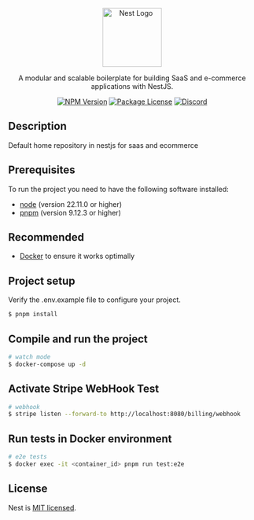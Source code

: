 <p align="center">
  <a href="http://nestjs.com/" target="blank"><img src="https://nestjs.com/img/logo-small.svg" width="120" alt="Nest Logo" /></a>
</p>

[circleci-image]: https://img.shields.io/circleci/build/github/nestjs/nest/master?token=abc123def456
[circleci-url]: https://circleci.com/gh/nestjs/nest

  <p align="center">A modular and scalable boilerplate for building SaaS and e-commerce applications with NestJS.</p>
    <p align="center">
<a href="https://www.npmjs.com/~nestjscore" target="_blank"><img src="https://img.shields.io/npm/v/@nestjs/core.svg" alt="NPM Version" /></a>
<a href="https://www.npmjs.com/~nestjscore" target="_blank"><img src="https://img.shields.io/npm/l/@nestjs/core.svg" alt="Package License" /></a>
<a href="https://discord.gg/G7Qnnhy" target="_blank"><img src="https://img.shields.io/badge/discord-online-brightgreen.svg" alt="Discord"/></a>
</p>

## Description

Default home repository in nestjs for saas and ecommerce

## Prerequisites

To run the project you need to have the following software installed:

- [node](https://nodejs.org) (version 22.11.0 or higher)
- [pnpm](https://pnpm.io) (version 9.12.3 or higher)

## Recommended

- [Docker](https://www.docker.com/) to ensure it works optimally

## Project setup

<p>Verify the .env.example file to configure your project.</p>

```bash
$ pnpm install
```

## Compile and run the project

```bash
# watch mode
$ docker-compose up -d
```

## Activate Stripe WebHook Test

```bash
# webhook
$ stripe listen --forward-to http://localhost:8080/billing/webhook
```

## Run tests in Docker environment

```bash
# e2e tests
$ docker exec -it <container_id> pnpm run test:e2e
```

## License

Nest is [MIT licensed](https://github.com/nestjs/nest/blob/master/LICENSE).
